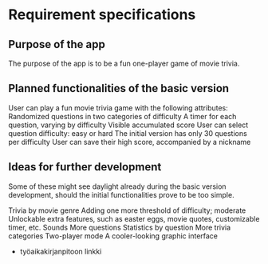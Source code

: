 # Requirement specifications 

## Purpose of the app 

The purpose of the app is to be a fun one-player game of movie trivia.

 

## Planned functionalities of the basic version 

User can play a fun movie trivia game with the following attributes: 
Randomized questions in two categories of difficulty 
A timer for each question, varying by difficulty 
Visible accumulated score 
User can select question difficulty: easy or hard 
The initial version has only 30 questions per difficulty 
User can save their high score, accompanied by a nickname

 
## Ideas for further development 

Some of these might see daylight already during the basic version development, should the initial functionalities prove to be too simple.  

Trivia by movie genre 
Adding one more threshold of difficulty; moderate 
Unlockable extra features, such as easter eggs, movie quotes, customizable timer, etc. 
Sounds 
More questions 
Statistics by question 
More trivia categories 
Two-player mode 
A cooler-looking graphic interface

+ työaikakirjanpitoon linkki 

